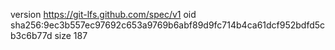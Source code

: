 version https://git-lfs.github.com/spec/v1
oid sha256:9ec3b557ec97692c653a9769b6abf89d9fc714b4ca61dcf952bdfd5cb3c6b77d
size 187
